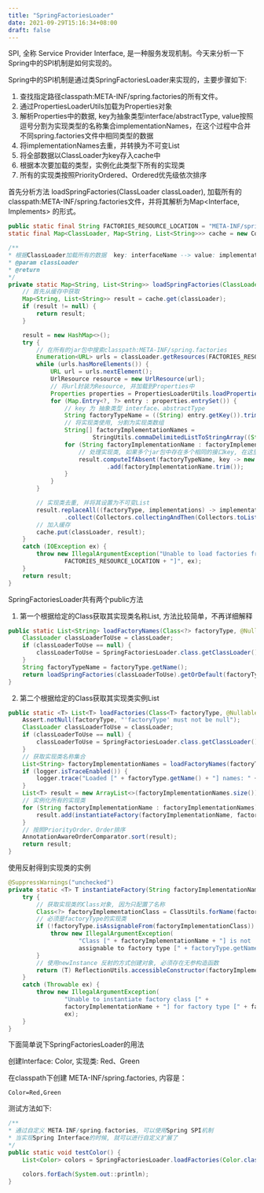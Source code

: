 ```yaml
---
title: "SpringFactoriesLoader"
date: 2021-09-29T15:16:34+08:00
draft: false
---
```


SPI, 全称 Service Provider Interface, 是一种服务发现机制。今天来分析一下Spring中的SPI机制是如何实现的。

Spring中的SPI机制是通过类SpringFactoriesLoader来实现的，主要步骤如下:
1. 查找指定路径classpath:META-INF/spring.factories的所有文件。
2. 通过PropertiesLoaderUtils加载为Properties对象
3. 解析Properties中的数据, key为抽象类型interface/abstractType, value按照逗号分割为实现类型的名称集合implementationNames，在这个过程中合并不同spring.factories文件中相同类型的数据
4. 将implementationNames去重，并转换为不可变List
5. 将全部数据以ClassLoader为key存入cache中
6. 根据本次要加载的类型，实例化此类型下所有的实现类
7. 所有的实现类按照PriorityOrdered、Ordered优先级依次排序

首先分析方法 loadSpringFactories(ClassLoader classLoader), 加载所有的classpath:META-INF/spring.factories文件，并将其解析为Map<Interface, Implements> 的形式。
```java
public static final String FACTORIES_RESOURCE_LOCATION = "META-INF/spring.factories";
static final Map<ClassLoader, Map<String, List<String>>> cache = new ConcurrentReferenceHashMap<>();

/**
* 根据ClassLoader加载所有的数据  key: interfaceName --> value: implementationNames
* @param classLoader
* @return
*/
private static Map<String, List<String>> loadSpringFactories(ClassLoader classLoader) {
    // 首先从缓存中获取
    Map<String, List<String>> result = cache.get(classLoader);
    if (result != null) {
        return result;
    }

    result = new HashMap<>();
    try {
        // 在所有的jar包中搜索classpath:META-INF/spring.factories
        Enumeration<URL> urls = classLoader.getResources(FACTORIES_RESOURCE_LOCATION);
        while (urls.hasMoreElements()) {
            URL url = urls.nextElement();
            UrlResource resource = new UrlResource(url);
            // 将url封装为Resource, 并加载到Properties中
            Properties properties = PropertiesLoaderUtils.loadProperties(resource);
            for (Map.Entry<?, ?> entry : properties.entrySet()) {
                // key 为 抽象类型 interface、abstractType
                String factoryTypeName = ((String) entry.getKey()).trim();
                // 将实现类使用, 分割为实现类数组
                String[] factoryImplementationNames =
                        StringUtils.commaDelimitedListToStringArray((String) entry.getValue());
                for (String factoryImplementationName : factoryImplementationNames) {
                    // 处理实现类, 如果多个jar包中存在多个相同的接口key, 在这里也会进行合并
                    result.computeIfAbsent(factoryTypeName, key -> new ArrayList<>())
                            .add(factoryImplementationName.trim());
                }
            }
        }

        // 实现类去重, 并将其设置为不可变List
        result.replaceAll((factoryType, implementations) -> implementations.stream().distinct()
                .collect(Collectors.collectingAndThen(Collectors.toList(), Collections::unmodifiableList)));
        // 加入缓存
        cache.put(classLoader, result);
    }
    catch (IOException ex) {
        throw new IllegalArgumentException("Unable to load factories from location [" +
                FACTORIES_RESOURCE_LOCATION + "]", ex);
    }
    return result;
}
```

SpringFactoriesLoader共有两个public方法
1. 第一个根据给定的Class获取其实现类名称List, 方法比较简单，不再详细解释
```java
public static List<String> loadFactoryNames(Class<?> factoryType, @Nullable ClassLoader classLoader) {
    ClassLoader classLoaderToUse = classLoader;
    if (classLoaderToUse == null) {
        classLoaderToUse = SpringFactoriesLoader.class.getClassLoader();
    }
    String factoryTypeName = factoryType.getName();
    return loadSpringFactories(classLoaderToUse).getOrDefault(factoryTypeName, Collections.emptyList());
}
```

2. 第二个根据给定的Class获取其实现类实例List
```java
public static <T> List<T> loadFactories(Class<T> factoryType, @Nullable ClassLoader classLoader) {
    Assert.notNull(factoryType, "'factoryType' must not be null");
    ClassLoader classLoaderToUse = classLoader;
    if (classLoaderToUse == null) {
        classLoaderToUse = SpringFactoriesLoader.class.getClassLoader();
    }
    // 获取实现类名称集合
    List<String> factoryImplementationNames = loadFactoryNames(factoryType, classLoaderToUse);
    if (logger.isTraceEnabled()) {
        logger.trace("Loaded [" + factoryType.getName() + "] names: " + factoryImplementationNames);
    }
    List<T> result = new ArrayList<>(factoryImplementationNames.size());
    // 实例化所有的实现类
    for (String factoryImplementationName : factoryImplementationNames) {
        result.add(instantiateFactory(factoryImplementationName, factoryType, classLoaderToUse));
    }
    // 按照PriorityOrder、Order排序
    AnnotationAwareOrderComparator.sort(result);
    return result;
}
```

使用反射得到实现类的实例
```java
@SuppressWarnings("unchecked")
private static <T> T instantiateFactory(String factoryImplementationName, Class<T> factoryType, ClassLoader classLoader) {
    try {
        // 获取实现类的Class对象, 因为只配置了名称
        Class<?> factoryImplementationClass = ClassUtils.forName(factoryImplementationName, classLoader);
        // 必须是factoryType的实现类
        if (!factoryType.isAssignableFrom(factoryImplementationClass)) {
            throw new IllegalArgumentException(
                    "Class [" + factoryImplementationName + "] is not 
                    assignable to factory type [" + factoryType.getName() + "]");
        }
        // 使用newInstance 反射的方式创建对象, 必须存在无参构造函数
        return (T) ReflectionUtils.accessibleConstructor(factoryImplementationClass).newInstance();
    }
    catch (Throwable ex) {
        throw new IllegalArgumentException(
                "Unable to instantiate factory class [" + 
                factoryImplementationName + "] for factory type [" + factoryType.getName() + "]",
                ex);
    }
}
```

下面简单说下SpringFactoriesLoader的用法

创建Interface: Color, 实现类: Red、Green

在classpath下创建 META-INF/spring.factories, 内容是：

```
Color=Red,Green
```

测试方法如下:

```java
/**
* 通过自定义 META-INF/spring.factories, 可以使用Spring SPI机制
* 当实现Spring Interface的时候, 就可以进行自定义扩展了
*/
public static void testColor() {
    List<Color> colors = SpringFactoriesLoader.loadFactories(Color.class, null);

    colors.forEach(System.out::println);
}
```